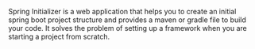 
Spring Initializer is a web application that helps you to create an initial spring boot project structure and provides a maven or gradle file to build your code. It solves the problem of setting up a framework when you are starting a project from scratch.